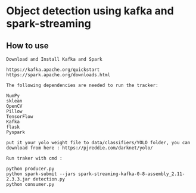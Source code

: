  # Object detection using kafka and spark-streaming
 
 ## How to use
	Download and Install Kafka and Spark
	
	https://kafka.apache.org/quickstart
	https://spark.apache.org/downloads.html
	
	The following dependencies are needed to run the tracker:

	NumPy
	sklean
	OpenCV
	Pillow
	TensorFlow
	Kafka
    flask
	Pyspark
	
	put it your yolo weight file to data/classifiers/YOLO folder, you can download from here : https://pjreddie.com/darknet/yolo/

    Run traker with cmd :

	python producer.py
	python spark-submit --jars spark-streaming-kafka-0-8-assembly_2.11-2.3.3.jar detection.py
    python consumer.py
